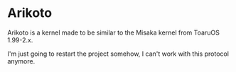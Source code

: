 # Arikoto

Arikoto is a kernel made to be similar to the Misaka kernel from ToaruOS 1.99-2.x.

I'm just going to restart the project somehow, I can't work with this protocol anymore.
